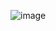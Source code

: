 ![image](https://github.com/AstraaDev2016/image.logger/assets/135478706/3937d9cd-a8d9-442b-89e8-4e15b77f45a5)

